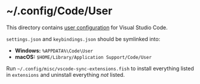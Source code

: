 # ~/.config/Code/User

This directory contains [user configuration][vs] for Visual Studio Code.

[vs]: https://code.visualstudio.com/docs/getstarted/settings

`settings.json` and `keybindings.json` should be symlinked into:

- **Windows:** `%APPDATA%\Code\User`
- **macOS:**   `$HOME/Library/Application Support/Code/User`

Run `~/.config/misc/vscode-sync-extensions.fish` to install everything listed 
in `extensions` and uninstall everything _not_ listed.
